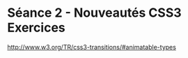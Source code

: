 # Séance 2 - Nouveautés CSS3<br />Exercices

http://www.w3.org/TR/css3-transitions/#animatable-types